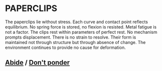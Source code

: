 # PAPERCLIPS

The paperclips lie without stress. Each curve and contact point reflects equilibrium. No spring force is stored, no flexion is resisted. Metal fatigue is not a factor. The clips rest within parameters of perfect rest. No mechanism prompts displacement. There is no strain to resolve. Their form is maintained not through structure but through absence of change. The environment continues to provide no cause for deformation.

## [Abide](page-4d225d844a4964f9) / [Don't ponder](page-e529fc69502dab06)
